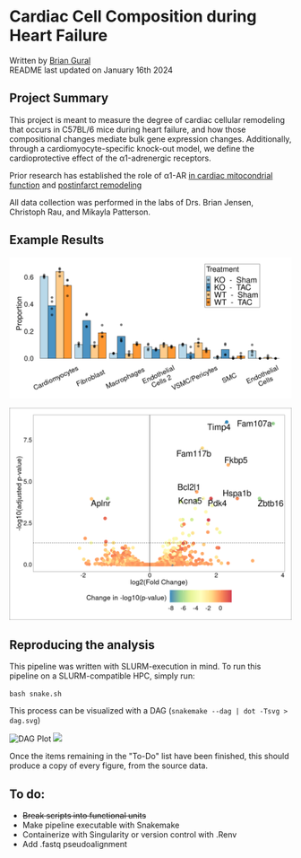 # Cardiac Cell Composition during Heart Failure

Written by [Brian Gural](https://www.linkedin.com/in/brian-gural-09bb60128/) \
README last updated on January 16th 2024

## Project Summary

This project is meant to measure the degree of cardiac cellular remodeling that occurs in C57BL/6 mice during heart failure, and how those compositional changes mediate bulk gene expression changes. Additionally, through a cardiomyocyte-specific knock-out model, we define the cardioprotective effect of the α1-adrenergic receptors. 

Prior research has established the role of α1-AR  [in cardiac mitocondrial function](https://pubmed.ncbi.nlm.nih.gov/35170492/) and [postinfarct remodeling](https://www.sciencedirect.com/science/article/pii/S2452302X23004187)

All data collection was performed in the labs of Drs. Brian Jensen, Christoph Rau, and Mikayla Patterson.

## Example Results

![Plot 1](https://github.com/guralbrian/bulk_decon/blob/main/results/7_plot_comps/sample_comps.png?raw=true)

![Plot 2](https://github.com/guralbrian/bulk_decon/blob/main/results/10_plot_de/volcano_adjusted.png?raw=true)

## Reproducing the analysis

This pipeline was written with SLURM-execution in mind. To run this pipeline on a SLURM-compatible HPC, simply run:

`bash snake.sh`

This process can be visualized with a DAG (`snakemake --dag | dot -Tsvg > dag.svg`)

![DAG Plot](./controllers_brief.svg)
<img src="https://github.com/guralbrian/bulk_decon/dag.svg">

Once the items remaining in the "To-Do" list have been finished, this should produce a copy of every figure, from the source data.

## To do:
- ~~Break scripts into functional units~~
- Make pipeline executable with Snakemake
- Containerize with Singularity or version control with .Renv
- Add .fastq pseudoalignment




